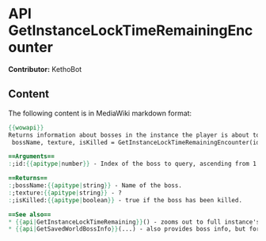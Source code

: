 # API GetInstanceLockTimeRemainingEncounter

**Contributor:** KethoBot

## Content

The following content is in MediaWiki markdown format:

```mediawiki
{{wowapi}}
Returns information about bosses in the instance the player is about to be saved to.
 bossName, texture, isKilled = GetInstanceLockTimeRemainingEncounter(id)

==Arguments==
:;id:{{apitype|number}} - Index of the boss to query, ascending from 1 to encountersTotal return value from {{api|GetInstanceLockTimeRemaining}}.

==Returns==
:;bossName:{{apitype|string}} - Name of the boss.
:;texture:{{apitype|string}} - ?
:;isKilled:{{apitype|boolean}} - true if the boss has been killed.

==See also==
* {{api|GetInstanceLockTimeRemaining}}() - zooms out to full instance's info
* {{api|GetSavedWorldBossInfo}}(...) - also provides boss info, but for world bosses
```